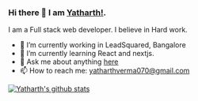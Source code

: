 ### Hi there 👋 I am [Yatharth!](https://yatharth1706.github.io).

I am a Full stack web developer. I believe in Hard work.

- 🔭 I’m currently working in LeadSquared, Bangalore
- 🌱 I’m currently learning React and nextjs.
- 💬 Ask me about anything [here](https://github.com/yatharth1706/yatharth1706/issues)
- 📫 How to reach me: yatharthverma070@gmail.com


[![Yatharth's github stats](https://github-readme-stats.vercel.app/api?username=yatharth1706&bg_color=30,e96443,904e95&title_color=fff&text_color=fff)](https://github.com/anuraghazra/github-readme-stats)
